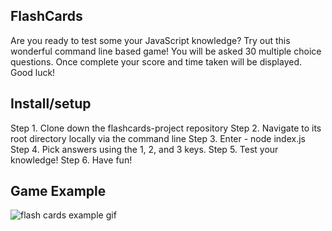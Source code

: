 
## FlashCards
Are you ready to test some your JavaScript knowledge? Try out this wonderful command line based game! You will be asked 30 multiple choice questions. Once complete your score and time taken will be displayed. Good luck!

## Install/setup 
Step 1. Clone down the flashcards-project repository
Step 2. Navigate to its root directory locally via the command line
Step 3. Enter - node index.js
Step 4. Pick answers using the 1, 2, and 3 keys.
Step 5. Test your knowledge!
Step 6. Have fun!

## Game Example
![flash cards example gif](http://g.recordit.co/ViilBhsbZP.gif)
